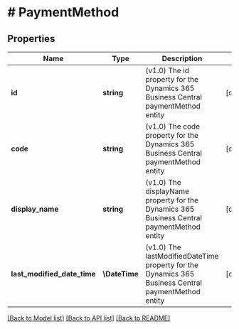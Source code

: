 # # PaymentMethod

## Properties

Name | Type | Description | Notes
------------ | ------------- | ------------- | -------------
**id** | **string** | (v1.0) The id property for the Dynamics 365 Business Central paymentMethod entity | [optional]
**code** | **string** | (v1.0) The code property for the Dynamics 365 Business Central paymentMethod entity | [optional]
**display_name** | **string** | (v1.0) The displayName property for the Dynamics 365 Business Central paymentMethod entity | [optional]
**last_modified_date_time** | **\DateTime** | (v1.0) The lastModifiedDateTime property for the Dynamics 365 Business Central paymentMethod entity | [optional]

[[Back to Model list]](../../README.md#models) [[Back to API list]](../../README.md#endpoints) [[Back to README]](../../README.md)
